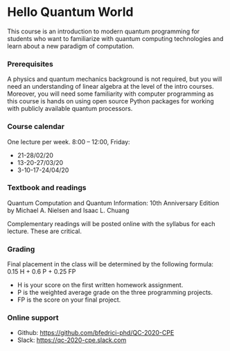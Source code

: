 # Hello Quantum World

This course is an introduction to modern quantum programming for students who want to familiarize with quantum computing technologies and learn about a new paradigm of computation.


### Prerequisites

A physics and quantum mechanics background is not required, but you will need an understanding of linear algebra at the level of the intro courses. Moreover, you will need some familiarity with computer programming as this course is hands on using open source Python packages for working with publicly available quantum processors.


### Course calendar

One lecture per week. 8:00 – 12:00, Friday:
  - 21-28/02/20
  - 13-20-27/03/20
  - 3-10-17-24/04/20


### Textbook and readings

Quantum Computation and Quantum Information: 10th Anniversary Edition by Michael A. Nielsen and Isaac L. Chuang

Complementary readings will be posted online with the syllabus for each lecture. These are critical.


### Grading

Final placement in the class will be determined by the following formula: 0.15 H + 0.6 P + 0.25 FP

- H is your score on the first written homework assignment.
- P is the weighted average grade on the three programming projects.
- FP is the score on your final project.

### Online support

- Github: https://github.com/bfedrici-phd/QC-2020-CPE
- Slack: https://qc-2020-cpe.slack.com
